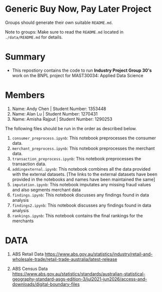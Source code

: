 # Generic Buy Now, Pay Later Project
Groups should generate their own suitable `README.md`.

Note to groups: Make sure to read the `README.md` located in `./data/README.md` for details.

# Summary 

- This repostiory contains the code to run **Industry Project Group 30's** work on the BNPL project for MAST30034: Applied Data Science 


# Members

1. Name: Andy Chen | Student Number: 1353448
2. Name: Alan Lu | Student Number: 1270431
3. Name: Amisha Rajput | Student Number: 1290253

The following files should be run in the order as described below.

1. `consumer_preprocess.ipynb`: This notebook preprocesses the consumer data. 
2. `merchant_preprocess.ipynb`:  This notebook preprocesses the merchant data. 
3. `transaction_preprocess.ipynb`:  This notebook preprocesses the transaction data. 
4. `addingexternal.ipynb`: This notebook combines all the data provided with the external datasets. [The links to the external datasets have been provided in the notebooks and names have been maintained the same]
5. `imputation.ipynb`: This notebook imputates any missing fraud values and also segments merchant data 
6. `findings.ipynb`: This notebook discusses any findings found in data analysis 
7. `findings2.ipynb`: This notebook discusses any findings found in data analysis 
8. `rankings.ipynb`: This notebook contains the final rankings for the merchants 


# DATA 
1. ABS Retail Data 
https://www.abs.gov.au/statistics/industry/retail-and-wholesale-trade/retail-trade-australia/latest-release

2. ABS Census Data 
https://www.abs.gov.au/statistics/standards/australian-statistical-geography-standard-asgs-edition-3/jul2021-jun2026/access-and-downloads/digital-boundary-files